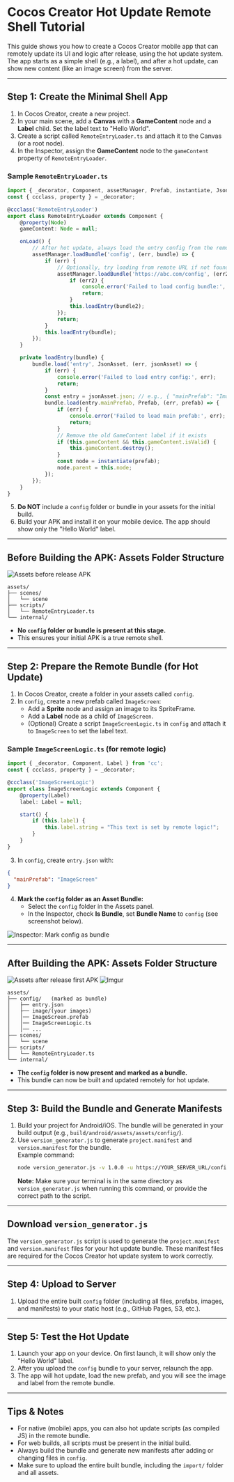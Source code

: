 # Cocos Creator Hot Update Remote Shell Tutorial

This guide shows you how to create a Cocos Creator mobile app that can remotely update its UI and logic after release, using the hot update system. The app starts as a simple shell (e.g., a label), and after a hot update, can show new content (like an image screen) from the server.

---

## Step 1: Create the Minimal Shell App

1. In Cocos Creator, create a new project.
2. In your main scene, add a **Canvas** with a **GameContent** node and a **Label** child. Set the label text to "Hello World".
3. Create a script called `RemoteEntryLoader.ts` and attach it to the Canvas (or a root node).
4. In the Inspector, assign the **GameContent** node to the `gameContent` property of `RemoteEntryLoader`.

### Sample `RemoteEntryLoader.ts`
```typescript
import { _decorator, Component, assetManager, Prefab, instantiate, JsonAsset, Node } from 'cc';
const { ccclass, property } = _decorator;

@ccclass('RemoteEntryLoader')
export class RemoteEntryLoader extends Component {
    @property(Node)
    gameContent: Node = null;

    onLoad() {
        // After hot update, always load the entry config from the remote bundle
        assetManager.loadBundle('config', (err, bundle) => {
            if (err) {
                // Optionally, try loading from remote URL if not found locally
                assetManager.loadBundle('https://abc.com/config', (err2, bundle2) => {
                    if (err2) {
                        console.error('Failed to load config bundle:', err2);
                        return;
                    }
                    this.loadEntry(bundle2);
                });
                return;
            }
            this.loadEntry(bundle);
        });
    }

    private loadEntry(bundle) {
        bundle.load('entry', JsonAsset, (err, jsonAsset) => {
            if (err) {
                console.error('Failed to load entry config:', err);
                return;
            }
            const entry = jsonAsset.json; // e.g., { "mainPrefab": "ImageScreen" }
            bundle.load(entry.mainPrefab, Prefab, (err, prefab) => {
                if (err) {
                    console.error('Failed to load main prefab:', err);
                    return;
                }
                // Remove the old GameContent label if it exists
                if (this.gameContent && this.gameContent.isValid) {
                    this.gameContent.destroy();
                }
                const node = instantiate(prefab);
                node.parent = this.node;
            });
        });
    }
}
```

5. **Do NOT** include a `config` folder or bundle in your assets for the initial build.
6. Build your APK and install it on your mobile device. The app should show only the "Hello World" label.

---

## Before Building the APK: Assets Folder Structure

![Assets before release APK](images/assets_before_release_apk.png)

```
assets/
├── scenes/
│   └── scene
├── scripts/
│   └── RemoteEntryLoader.ts
└── internal/
```
- **No `config` folder or bundle is present at this stage.**
- This ensures your initial APK is a true remote shell.

---

## Step 2: Prepare the Remote Bundle (for Hot Update)

1. In Cocos Creator, create a folder in your assets called `config`.
2. In `config`, create a new prefab called `ImageScreen`:
    - Add a **Sprite** node and assign an image to its SpriteFrame.
    - Add a **Label** node as a child of `ImageScreen`.
    - (Optional) Create a script `ImageScreenLogic.ts` in `config` and attach it to `ImageScreen` to set the label text.

### Sample `ImageScreenLogic.ts` (for remote logic)
```typescript
import { _decorator, Component, Label } from 'cc';
const { ccclass, property } = _decorator;

@ccclass('ImageScreenLogic')
export class ImageScreenLogic extends Component {
    @property(Label)
    label: Label = null;

    start() {
        if (this.label) {
            this.label.string = "This text is set by remote logic!";
        }
    }
}
```

3. In `config`, create `entry.json` with:
```json
{
  "mainPrefab": "ImageScreen"
}
```
4. **Mark the `config` folder as an Asset Bundle:**
    - Select the `config` folder in the Assets panel.
    - In the Inspector, check **Is Bundle**, set **Bundle Name** to `config` (see screenshot below).

![Inspector: Mark config as bundle](https://drive.google.com/file/d/1GlnD9kY5BjsBfghl8CF7Q2RTmqD_Sg03/view?usp=sharing)

---

## After Building the APK: Assets Folder Structure

![Assets after release first APK](https://drive.google.com/file/d/1wUiwKqt-YjF77gSBn_c2FQ37iv_6RqQP/view?usp=sharing)
![Imgur](https://imgur.com/NaBclWP)

```
assets/
├── config/   (marked as bundle)
│   ├── entry.json
│   ├── image/(your images)
│   │── ImageScreen.prefab
│   │── ImageScreenLogic.ts
│   │── ...
├── scenes/
│   └── scene
├── scripts/
│   └── RemoteEntryLoader.ts
└── internal/
```
- **The `config` folder is now present and marked as a bundle.**
- This bundle can now be built and updated remotely for hot update.

---

## Step 3: Build the Bundle and Generate Manifests

1. Build your project for Android/iOS. The bundle will be generated in your build output (e.g., `build/android/assets/assets/config/`).
2. Use `version_generator.js` to generate `project.manifest` and `version.manifest` for the bundle.  
   Example command:
   ```sh
   node version_generator.js -v 1.0.0 -u https://YOUR_SERVER_URL/config/ -s PATH_TO_YOUR_BUNDLE -d PATH_TO_YOUR_BUNDLE
   ```
   **Note:** Make sure your terminal is in the same directory as `version_generator.js` when running this command, or provide the correct path to the script.

---

## Download `version_generator.js`

The `version_generator.js` script is used to generate the `project.manifest` and `version.manifest` files for your hot update bundle. These manifest files are required for the Cocos Creator hot update system to work correctly.


---

## Step 4: Upload to Server

1. Upload the entire built `config` folder (including all files, prefabs, images, and manifests) to your static host (e.g., GitHub Pages, S3, etc.).

---

## Step 5: Test the Hot Update

1. Launch your app on your device. On first launch, it will show only the "Hello World" label.
2. After you upload the `config` bundle to your server, relaunch the app.
3. The app will hot update, load the new prefab, and you will see the image and label from the remote bundle.

---

## Tips & Notes

- For native (mobile) apps, you can also hot update scripts (as compiled JS) in the remote bundle.
- For web builds, all scripts must be present in the initial build.
- Always build the bundle and generate new manifests after adding or changing files in `config`.
- Make sure to upload the entire built bundle, including the `import/` folder and all assets. 
